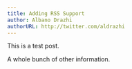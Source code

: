 ```yaml
---
title: Adding RSS Support
author: Albano Drazhi
authorURL: http://twitter.com/aldrazhi
---
```


This is a test post.

A whole bunch of other information.
